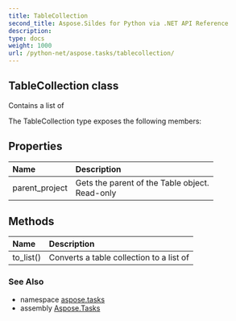 ```yaml
---
title: TableCollection
second_title: Aspose.Sildes for Python via .NET API Reference
description: 
type: docs
weight: 1000
url: /python-net/aspose.tasks/tablecollection/
---
```


## TableCollection class

Contains a list of

The TableCollection type exposes the following members:
## Properties
| Name | Description |
| :- | :- |
|parent_project|Gets the parent of the Table object. <br/>            Read-only|
## Methods
| Name | Description |
| :- | :- |
|to_list()|Converts a table collection to a list of|

### See Also

* namespace [aspose.tasks](../../aspose.tasks/)
* assembly [Aspose.Tasks](/tasks/python-net/)

